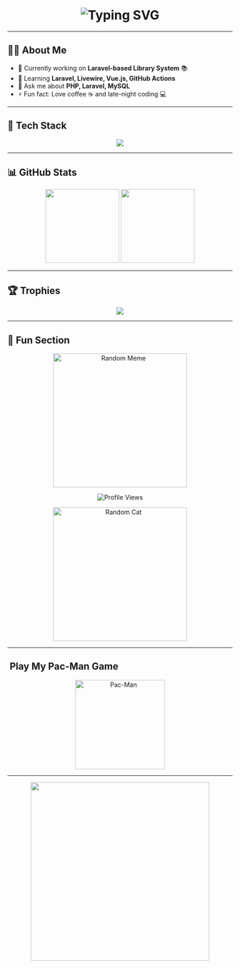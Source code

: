 <h1 align="center">
  <img src="https://readme-typing-svg.herokuapp.com?font=Fira+Code&size=30&pause=1000&color=FF5733&width=500&lines=Hi+There!+I'm+Rizki+;Laravel+%26+PHP+Developer;Open+Source+Enthusiast" alt="Typing SVG" />
</h1>

---

## 👨‍💻 About Me
- 🔭 Currently working on **Laravel-based Library System** 📚
- 🌱 Learning **Laravel, Livewire, Vue.js, GitHub Actions**
- 💬 Ask me about **PHP, Laravel, MySQL**
- ⚡ Fun fact: Love coffee ☕ and late-night coding 💻

---

## 🚀 Tech Stack
<p align="center" style="display: flex; align-items: center; justify-content: center; gap: 20px;">
  <!-- Icon Tech Stack -->
  <img src="https://skillicons.dev/icons?i=laravel,php,js,html,css,bootstrap,tailwind,mysql,sqlite,git,github,vscode,postman" />
</p>



---

## 📊 GitHub Stats
<p align="center">
<img src="https://github-readme-stats.vercel.app/api?username=rizki12-cyber&show_icons=true&theme=tokyonight" height="165" />
<img src="https://github-readme-streak-stats.herokuapp.com/?user=rizki12-cyber&theme=tokyonight" height="165" />
</p>

---

## 🏆 Trophies
<p align="center">
<img src="https://github-profile-trophy.vercel.app/?username=rizki12-cyber&theme=radical&no-frame=true&column=3&title=Commit,Stars,Repositories" />
</p>

---

## 🎯 Fun Section
<p align="center">
  <!-- Random Dev Meme -->
  <img src="https://random-memer.herokuapp.com/" width="300" alt="Random Meme" />
</p>

<p align="center">
  <!-- Visitor Counter -->
  <img src="https://komarev.com/ghpvc/?username=rizki12-cyber&label=Profile%20Views&color=blue&style=flat-square" alt="Profile Views" />
</p>

<p align="center">
  <!-- Random Cat Image -->
  <img src="https://cataas.com/cat/gif" width="300" alt="Random Cat" />
</p>


---

## ​ Play My Pac-Man Game
<p align="center">
  <a href="https://rizki12-cyber.github.io/pacman/" target="_blank">
    <img src="https://media.giphy.com/media/IThjAlJnD9WNO/giphy.gif" width="200" alt="Pac-Man" />
  </a>
</p>


---

<p align="center">
  <img src="https://media.giphy.com/media/qgQUggAC3Pfv687qPC/giphy.gif" width="400" />
</p>
